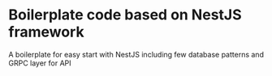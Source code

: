 # Boilerplate code based on NestJS framework
A boilerplate for easy start with NestJS including few database patterns and GRPC layer for API
